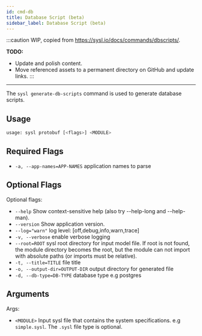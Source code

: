 ```yaml
---
id: cmd-db
title: Database Script (beta)
sidebar_label: Database Script (beta)
---
```


:::caution
WIP, copied from https://sysl.io/docs/commands/dbscripts/.

**TODO:**
* Update and polish content.
* Move referenced assets to a permanent directory on GitHub and update links.
:::

---


The `sysl generate-db-scripts` command is used to generate database scripts.

## Usage

```bash
usage: sysl protobuf [<flags>] <MODULE>
```

## Required Flags

- `-a, --app-names=APP-NAMES` application names to parse

## Optional Flags

Optional flags:

- `--help` Show context-sensitive help (also try --help-long and --help-man).
- `--version` Show application version.
- `--log="warn"` log level: [off,debug,info,warn,trace]
- `-v, --verbose` enable verbose logging
- `--root=ROOT` sysl root directory for input model file. If root is not found, the module directory
  becomes the root, but the module can not import with absolute paths (or imports must be
  relative).
- `-t, --title=TITLE` file title
- `-o, --output-dir=OUTPUT-DIR` output directory for generated file
- `-d, --db-type=DB-TYPE` database type e.g postgres

## Arguments

Args:

- `<MODULE>` Input sysl file that contains the system specifications. e.g `simple.sysl`. The `.sysl` file type is optional.
